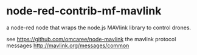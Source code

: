 # node-red-contrib-mf-mavlink

a node-red node that wraps the node.js MAVlink library to control drones.

see https://github.com/omcaree/node-mavlink
the mavlink protocol messages http://mavlink.org/messages/common
